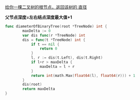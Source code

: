 
[给你一棵二叉树的根节点，返回该树的 直径](https://leetcode.cn/problems/diameter-of-binary-tree/description/?envType=study-plan-v2&envId=top-100-liked#Popover19-toggle:~:text=%E7%BB%99%E4%BD%A0%E4%B8%80%E6%A3%B5%E4%BA%8C%E5%8F%89%E6%A0%91%E7%9A%84%E6%A0%B9%E8%8A%82%E7%82%B9%EF%BC%8C%E8%BF%94%E5%9B%9E%E8%AF%A5%E6%A0%91%E7%9A%84%20%E7%9B%B4%E5%BE%84)

**父节点深度=左右结点深度最大值+1**
```go
func diameterOfBinaryTree(root *TreeNode) int {
    	maxDelta := 0
    	var dis func(r *TreeNode) int
    	dis = func(t *TreeNode) int {
    		if t == nil {
    			return 0
    		}
    		l, r := dis(t.Left), dis(t.Right)
    		if l+r > maxDelta {
    			maxDelta = l + r
    		}
    		return int(math.Max(float64(l), float64(r))) + 1
    	}
    	dis(root)
    	return maxDelta
}
```